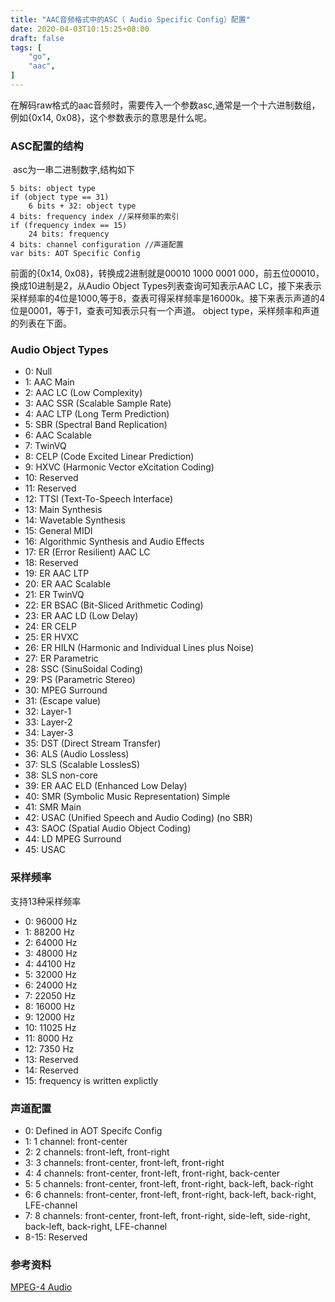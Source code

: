 ```yaml
---
title: "AAC音频格式中的ASC（ Audio Specific Config）配置"
date: 2020-04-03T10:15:25+08:00
draft: false
tags: [
    "go",
    "aac",
]
---
```

在解码raw格式的aac音频时，需要传入一个参数asc,通常是一个十六进制数组，例如{0x14, 0x08}，这个参数表示的意思是什么呢。
### ASC配置的结构
 asc为一串二进制数字,结构如下
```
5 bits: object type
if (object type == 31)
    6 bits + 32: object type
4 bits: frequency index //采样频率的索引
if (frequency index == 15)
    24 bits: frequency
4 bits: channel configuration //声道配置
var bits: AOT Specific Config
```


前面的{0x14, 0x08}，转换成2进制就是‭00010 1000 0001 000‬，前五位00010，换成10进制是2，从Audio Object Types列表查询可知表示AAC LC，接下来表示采样频率的4位是1000,等于8，查表可得采样频率是16000k。接下来表示声道的4位是0001，等于1，查表可知表示只有一个声道。 object type，采样频率和声道的列表在下面。
### Audio Object Types 

- 0: Null
- 1: AAC Main
- 2: AAC LC (Low Complexity)
- 3: AAC SSR (Scalable Sample Rate)
- 4: AAC LTP (Long Term Prediction)
- 5: SBR (Spectral Band Replication)
- 6: AAC Scalable
- 7: TwinVQ
- 8: CELP (Code Excited Linear Prediction)
- 9: HXVC (Harmonic Vector eXcitation Coding)
- 10: Reserved
- 11: Reserved
- 12: TTSI (Text-To-Speech Interface)
- 13: Main Synthesis
- 14: Wavetable Synthesis
- 15: General MIDI
- 16: Algorithmic Synthesis and Audio Effects
- 17: ER (Error Resilient) AAC LC
- 18: Reserved
- 19: ER AAC LTP
- 20: ER AAC Scalable
- 21: ER TwinVQ
- 22: ER BSAC (Bit-Sliced Arithmetic Coding)
- 23: ER AAC LD (Low Delay)
- 24: ER CELP
- 25: ER HVXC
- 26: ER HILN (Harmonic and Individual Lines plus Noise)
- 27: ER Parametric
- 28: SSC (SinuSoidal Coding)
- 29: PS (Parametric Stereo)
- 30: MPEG Surround
- 31: (Escape value)
- 32: Layer-1
- 33: Layer-2
- 34: Layer-3
- 35: DST (Direct Stream Transfer)
- 36: ALS (Audio Lossless)
- 37: SLS (Scalable LosslesS)
- 38: SLS non-core
- 39: ER AAC ELD (Enhanced Low Delay)
- 40: SMR (Symbolic Music Representation) Simple
- 41: SMR Main
- 42: USAC (Unified Speech and Audio Coding) (no SBR)
- 43: SAOC (Spatial Audio Object Coding)
- 44: LD MPEG Surround
- 45: USAC
### 采样频率
支持13种采样频率

- 0: 96000 Hz
- 1: 88200 Hz
- 2: 64000 Hz
- 3: 48000 Hz
- 4: 44100 Hz
- 5: 32000 Hz
- 6: 24000 Hz
- 7: 22050 Hz
- 8: 16000 Hz
- 9: 12000 Hz
- 10: 11025 Hz
- 11: 8000 Hz
- 12: 7350 Hz
- 13: Reserved
- 14: Reserved
- 15: frequency is written explictly
### 声道配置

- 0: Defined in AOT Specifc Config
- 1: 1 channel: front-center
- 2: 2 channels: front-left, front-right
- 3: 3 channels: front-center, front-left, front-right
- 4: 4 channels: front-center, front-left, front-right, back-center
- 5: 5 channels: front-center, front-left, front-right, back-left, back-right
- 6: 6 channels: front-center, front-left, front-right, back-left, back-right, LFE-channel
- 7: 8 channels: front-center, front-left, front-right, side-left, side-right, back-left, back-right, LFE-channel
- 8-15: Reserved
### 参考资料
[MPEG-4 Audio](https://wiki.multimedia.cx/index.php?title=MPEG-4_Audio#Audio_Specific_Config)
